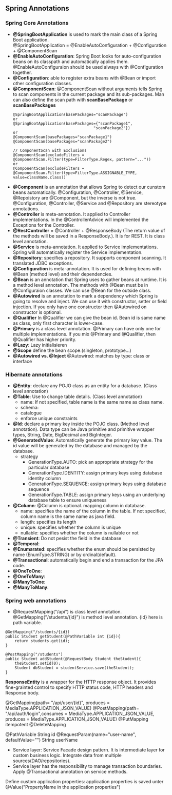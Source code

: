 ## Spring Annotations

### Spring Core Annotations
- **@SpringBootApplication** is used to mark the main class of a Spring Boot application.<br>
@SpringBootApplication = @EnableAutoConfiguration + @Configuration + @ComponentScan<br>
- **@EnableAutoConfiguration**: Spring Boot looks for auto-configuration beans on its classpath and 	automatically applies them. @EnableAutoConfiguraion should be used always with @Configuration together.
- **@Configuration**: able to register extra beans with @Bean or import other configuration classes.
- **@ComponentScan**: @ComponentScan without arguments tells Spring to scan components in the current package and its sub-packages. Man can also define the scan path with **scanBasePackage** or **scanBasePackages**
  ```
  @SpringBootApplication(basePackages="scanPackage")
  or
  @SpringBootApplication(basePackages={"scanPackage1",
                                     "scanPackage2"})
  or
  @ComponentScan(basePackages="scanPackage1")
  @ComponentScan(basePackages="scanPackage2")
  ```
  ```
  // ComponentScan with Exclusions
  @ComponentScan(excludeFilters = @ComponentScan.Filter(type=FilterType.Regex, pattern="..."))
  or
  @ComponentScan(excludeFilters = @ComponentScan.Filter(type=FilterType.ASSIGNABLE_TYPE,       value=className.class))
  ```
- **@Component** is an annotation that allows Spring to detect our cunstom beans automatically. @Configuration, @Controller, @Service, @Repoistory are @Component, but the inverse is not true. @Configuration, @Controller, @Service and @Repository are stereotype annotations. 
- **@Controller** is meta-annotation. It applied to Controller implementations. In the @ControllerAdvice will implemented the Exceptions for the Controller.
- **@RestController** = @Controller + @ResponseBody (The return value of the methods will be saved in a ResponseBody.). It is for REST. It is class level annotation.
- **@Service** is meta-annotation. It applied to Service implementations. Spring will automatically register the Service implementation.
- **@Repository**: specifies a repository. It supports component scanning. It translated JDBC exceptions.
- **@Configuration** is meta-annotation. It is used for defining beans with @Bean (method level) and their dependencies.
- **@Bean** is an annotation that Spring uses to gather beans at runtime. It is a method level annotation. The methods with @Bean must be in @Configuraion classes. We can use @Bean for the outside class.
- **@Autowired** is an annotation to mark a dependency which Spring is going to resolve and inject. We can use it with constructor, setter or field injection. If you only have one constructor then @Autowired on constructor is optional.
- **@Qualifier** In @Qualifier we can give the bean id. Bean id is same name as class, only first character is lower-case.
- **@Primary** is a class level annotation. @Primary can have only one for multiple implementations. If you mix @Primary and @Qualifier, then @Qualifier has higher priority.
- **@Lazy**: Lazy initialisieren
- **@Scope** define the bean scope.(singleton, prototype...)
- **@Autowired vs. @Inject**
@Autowired: matches by type: class or interface

### Hibernate annotations
- **@Entity**: declare any POJO class as an entity for a database. (Class level annotation)
- **@Table**: Use to change table details. (Class level annotation)
  - name: If not specified, table name is the same name as class name.
  - schema:
  - catalogue
  - enforce unique constraints
- **@Id**: declare a primary key inside the POJO class. (Method level annotation). Data type can be Java primitive and primitive wrapper types, String, Date, BigDecimal and BigInteger.
- **@GeneratedValue**: Automatically generate the primary key value. The id value will be generated by the database and managed by the database.
  - strategy
    - GenerationType.AUTO: pick an appropriate strategy for the particular database
    - GenerationType.IDENTITY: assign primary keys using database identity column
    - GenerationType.SEQUENCE: assign primary keys using database sequence
    - GenerationType.TABLE: assign primary keys using an underlying database table to ensure uniqueness
- **@Column**: @Column is optional. mapping column in database.
  - name: specifies the name of the column in the table. If not specified, column name is the same name as java field.
  - length: specifies its length
  - unique: specifies whether the column is unique
  - nullable: specifies whether the column is nullable or not
- **@Transient**: Do not pesist the field in the database
- **@Temporal**:
- **@Enumarated**: specifies whether the enum should be persisted by name (EnumType.STRING) or by ordinal(default).
- **@Transactional**: automatically begin and end a transaction for the JPA code.
- **@OneToOne**:
- **@OneToMany**:
- **@ManyToOne**:
- **@ManyToMany**:

 
### Spring web annotations
- @RequestMapping("/api") is class level annotation.<br>
@GetMapping("/students/{id}") is method level annotation. {id} here is path variable.
```
@GetMapping("/students/{id})
public Student getStudent(@PathVariable int {id}){
    return students.get(id); 
}
```
```
@PostMapping("/students")
public Student addStudent(@RequestBody Student theStudent){
    theStudent.setId(0);
    Student dbStudent = studentService.save(theStudent);
}
```
**ResponseEntity** is a wrapper for the HTTP response object. It provides fine-grainted control to specify HTTP status code, HTTP headers and Response body.

@GetMapping(path= "/api/user/{id}", produces = MediaType.APPLICATION_JSON_VALUE)
@PostMapping(path= "/api/auth/login",consumes = MediaType.APPLICATION_JSON_VALUE, produces = MediaType.APPLICATION_JSON_VALUE)
@PutMapping itempotent
@DeleteMapping

@PathVariable String id
@RequestParam(name="user-name", defaultValue="") String userName
- Service layer: Service Facade design pattern. It is intermediate layer for custom business logic. Integrate data from multiple sources(DAO/repositories).
- Service layer has the responsibility to manage transaction boundaries. Apply @Transactional annotation on service methods.

Define custom application properties:
application properties is saved unter 
@Value("PropertyName in the application properties")
